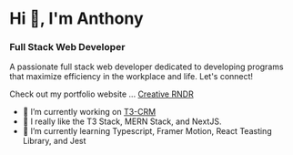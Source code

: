 # Hi 👋, I'm Anthony

<!--
**4nth0ny1/4nth0ny1** is a ✨ _special_ ✨ repository because its `README.md` (this file) appears on your GitHub profile.

Here are some ideas to get you started:

- 🔭 I’m currently working on ...
- 🌱 I’m currently learning ...
- 👯 I’m looking to collaborate on ...
- 🤔 I’m looking for help with ...
- 💬 Ask me about ...
- 📫 How to reach me: ...
- 😄 Pronouns: ...
- ⚡ Fun fact: ...
-->

### Full Stack Web Developer

A passionate full stack web developer dedicated to developing programs that maximize efficiency in the workplace and life. Let's connect!

Check out my portfolio website ...
[Creative RNDR](https://new-portfolio-pi-seven.vercel.app/)

- 🔭 I’m currently working on [T3-CRM](https://t3-crm-vercel.vercel.app/)
- 💬 I really like the T3 Stack, MERN Stack, and NextJS. 
- 🌱 I’m currently learning Typescript, Framer Motion, React Teasting Library, and Jest

